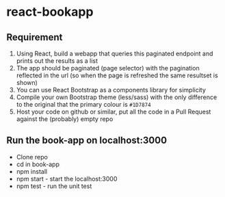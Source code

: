 # react-bookapp

## Requirement
1. Using React, build a webapp that queries this paginated endpoint and prints out the results as a list
2. The app should be paginated (page selector) with the pagination reflected in the url (so when the page is
refreshed the same resultset is shown)
3. You can use React Bootstrap as a components library for simplicity
4. Compile your own Bootstrap theme (less/sass) with the only difference to the original that the primary
colour is `#1D7874`
5. Host your code on github or similar, put all the code in a Pull Request against the (probably) empty repo


## Run the book-app on localhost:3000
- Clone repo
- cd in book-app
- npm install
- npm start - start the localhost:3000
- npm test - run the unit test
